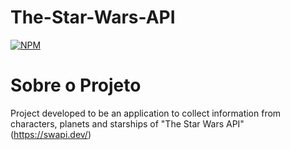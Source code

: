# The-Star-Wars-API
[![NPM](https://img.shields.io/npm/1/react)](https://github.com/waynessab/The-Star-Wars-API/commit/e5e2e66036eadf53a1a4a205133242392fb18959)
# Sobre o Projeto
Project developed to be an application to collect information from characters, planets and starships of "The Star Wars API" (https://swapi.dev/)


